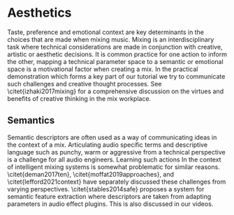 # Aesthetics

Taste, preference and emotional context are key determinants in the choices that are made when mixing music. Mixing is an interdisciplinary task where technical considerations are made in conjunction with creative, artistic or aesthetic decisions. It is common practice for one action to inform the other, mapping a technical parameter space to a semantic or emotional space is a motivational factor when creating a mix.
In the practical demonstration which forms a key part of our tutorial we try to communicate such challenges and creative thought processes. See \citet{izhaki2017mixing} for a comprehensive discussion on the virtues and benefits of creative thinking in the mix workplace.

## Semantics

Semantic descriptors are often used as a way of communicating ideas in the context of a mix. Articulating audio specific terms and descriptive language such as punchy, warm or aggressive from a technical perspective is a challenge for all audio engineers. Learning such actions In the context of intelligent mixing systems is somewhat problematic for similar reasons. \citet{deman2017ten}, \citet{moffat2019approaches}, and \citet{lefford2021context} have separately discussed these challenges from varying perspectives. \citet{stables2014safe} proposes a system for semantic feature extraction where descriptors are taken from adapting parameters in audio effect plugins. This is also discussed in our videos.